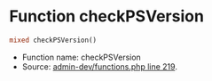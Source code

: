 Function checkPSVersion
===========================





```php
mixed checkPSVersion()
```

* Function name: checkPSVersion
* Source: [admin-dev/functions.php line 219](https://github.com/PrestaShop/PrestaShop/blob/1.6.0.1/admin-dev/functions.php#L219).

